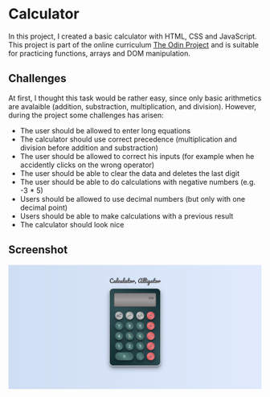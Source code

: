 # Calculator

In this project, I created a basic calculator with HTML, CSS and JavaScript. This project
is part of the online curriculum [The Odin Project](https://www.theodinproject.com/courses/web-development-101/lessons/calculator?ref=lnav) and is suitable for practicing functions, arrays and DOM manipulation.

## Challenges
At first, I thought this task would be rather easy, since only basic arithmetics are avalaible (addition, substraction, multiplication, and division). However, during the project some challenges has arisen:
- The user should be allowed to enter long equations
- The calculator should use correct precedence (multiplication and division before addition and substraction)
- The user should be allowed to correct his inputs (for example when he accidently clicks on the wrong operator)
- The user should be able to clear the data and deletes the last digit
- The user should be able to do calculations with negative numbers (e.g. -3 * 5)
- Users should be allowed to use decimal numbers (but only with one decimal point)
- Users should be able to make calculations with a previous result
- The calculator should look nice

## Screenshot
![Screenshot for the calculator](https://raw.githubusercontent.com/ngoc-truong/calculator-new/master/Screenshot_2020-04-26%20Calculator.png)
